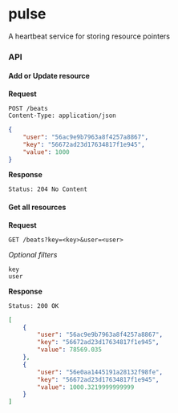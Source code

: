 # pulse
A heartbeat service for storing resource pointers

### API

#### Add or Update resource
**Request**
```httph
POST /beats
Content-Type: application/json
```
```json
{
    "user": "56ac9e9b7963a8f4257a8867",
    "key": "56672ad23d17634817f1e945",
    "value": 1000
}
```
**Response**
```httph
Status: 204 No Content
```

#### Get all resources

**Request**
```httph
GET /beats?key=<key>&user=<user>
```
*Optional filters*
```httph
key
user
```
**Response**
```httph
Status: 200 OK
```
```json
[
    {
        "user": "56ac9e9b7963a8f4257a8867",
        "key": "56672ad23d17634817f1e945",
        "value": 78569.035
    },
    {
        "user": "56e0aa1445191a28132f98fe",
        "key": "56672ad23d17634817f1e945",
        "value": 1000.3219999999999
    }
]
```